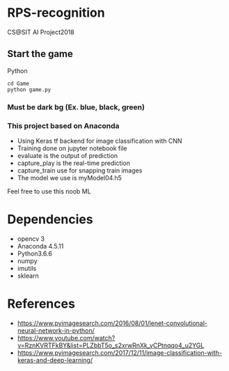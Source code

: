 # RPS-recognition
CS@SIT AI Project2018

## Start the game
Python
```
cd Game
python game.py
```

### Must be dark bg (Ex. blue, black, green)
### This project based on Anaconda

- Using Keras tf backend for image classification with CNN
- Training done on jupyter notebook file
- evaluate is the output of prediction
- capture_play is the real-time prediction
- capture_train use for snapping train images
- The model we use is myModel04.h5

Feel free to use this noob ML

# Dependencies
- opencv 3
- Anaconda 4.5.11
- Python3.6.6
- numpy
- imutils
- sklearn

# References
- https://www.pyimagesearch.com/2016/08/01/lenet-convolutional-neural-network-in-python/ 
- https://www.youtube.com/watch?v=RznKVRTFkBY&list=PLZbbT5o_s2xrwRnXk_yCPtnqqo4_u2YGL
- https://www.pyimagesearch.com/2017/12/11/image-classification-with-keras-and-deep-learning/


